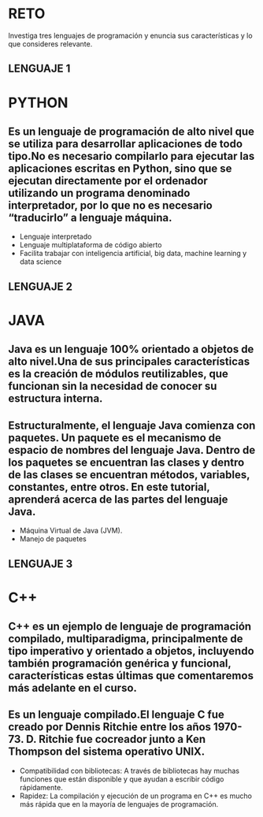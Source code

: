 # RETO
Investiga tres lenguajes de programación y enuncia sus características y lo que consideres relevante.

## LENGUAJE 1
# PYTHON 
## Es un lenguaje de programación de alto nivel que se utiliza para desarrollar aplicaciones de todo tipo.No es necesario compilarlo para ejecutar las aplicaciones escritas en Python, sino que se ejecutan directamente por el ordenador utilizando un programa denominado interpretador, por lo que no es necesario “traducirlo” a lenguaje máquina. 
* Lenguaje interpretado
* Lenguaje multiplataforma de código abierto 
* Facilita trabajar con inteligencia artificial, big data, machine learning y data science

## LENGUAJE 2
# JAVA 
## Java es un lenguaje 100% orientado a objetos de alto nivel.Una de sus principales características es la creación de módulos reutilizables, que funcionan sin la necesidad de conocer su estructura interna.
## Estructuralmente, el lenguaje Java comienza con paquetes. Un paquete es el mecanismo de espacio de nombres del lenguaje Java. Dentro de los paquetes se encuentran las clases y dentro de las clases se encuentran métodos, variables, constantes, entre otros. En este tutorial, aprenderá acerca de las partes del lenguaje Java.
* Máquina Virtual de Java (JVM).
* Manejo de paquetes

## LENGUAJE 3
# C++
## C++ es un ejemplo de lenguaje de programación compilado, multiparadigma, principalmente de tipo imperativo y orientado a objetos, incluyendo también programación genérica y funcional, características estas últimas que comentaremos más adelante en el curso.
## Es un lenguaje compilado.El lenguaje C fue creado por Dennis Ritchie entre los años 1970-73. D. Ritchie fue cocreador junto a Ken Thompson del sistema operativo UNIX.
* Compatibilidad con bibliotecas: A través de bibliotecas hay muchas funciones que están disponible y que ayudan a escribir código rápidamente.
* Rapidez: La compilación y ejecución de un programa en C++ es mucho más rápida que en la mayoría de lenguajes de programación.
